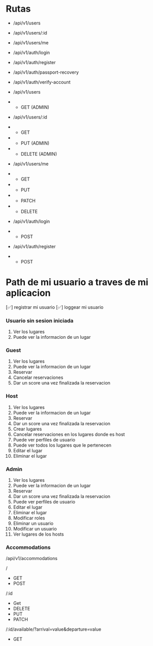 # 

# Rutas 

- /api/v1/users
- /api/v1/users/:id
- /api/v1/users/me

- /api/v1/auth/login
- /api/v1/auth/register
- /api/v1/auth/passport-recovery
- /api/v1/auth/verify-account


- /api/v1/users
- - GET (ADMIN)

- /api/v1/users/:id
- - GET 
- - PUT (ADMIN)
- - DELETE (ADMIN)

- /api/v1/users/me
- - GET 
- - PUT
- - PATCH
- - DELETE 

- /api/v1/auth/login
- - POST

- /api/v1/auth/register
- - POST


# Path de mi usuario a traves de mi aplicacion

[✅] registrar mi usuario 
[✅] loggear mi usuario

### Usuario sin sesion iniciada

1. Ver los lugares 
2. Puede ver la informacion de un lugar


### Guest

1. Ver los lugares 
2. Puede ver la informacion de un lugar
3. Reservar
4. Cancelar reservaciones
5. Dar un score una vez finalizada la reservacion

### Host 

1. Ver los lugares 
2. Puede ver la informacion de un lugar
3. Reservar
4. Dar un score una vez finalizada la reservacion
5. Crear lugares 
6. Cancelar reservaciones en los lugares donde es host
7. Puede ver perfiles de usuario 
8. Puede ver todos los lugares que le pertenecen
9. Editar el lugar
10. Eliminar el lugar

### Admin

1. Ver los lugares
2. Puede ver la informacion de un lugar
3. Reservar
4. Dar un score una vez finalizada la reservacion
5. Puede ver perfiles de usuario
6. Editar el lugar
7. Eliminar el lugar
8. Modificar roles
9. Eliminar un usuario
10. Modificar un usuario
11. Ver lugares de los hosts

### Accommodations

/api/v1/accommodations

/
- GET
- POST

/:id
- Get
- DELETE
- PUT
- PATCH

/:id/available/?arrival=value&departure=value
- GET
